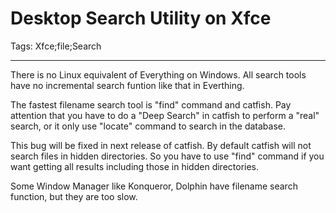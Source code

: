 # Desktop Search Utility on Xfce
Tags: Xfce;file;Search

------

There is no Linux equivalent of Everything on Windows. All search tools have no incremental search funtion like that in Everthing.

 

The fastest filename search tool is "find" command and catfish. Pay attention that you have to do a "Deep Search" in catfish to perform a "real" search, or it only use "locate" command to search in the database.

This bug will be fixed in next release of catfish. By default catfish will not search files in hidden directories. So you have to use "find" command if you want getting all results including those in hidden directories.

 

Some Window Manager like Konqueror, Dolphin have filename search function, but they are too slow.